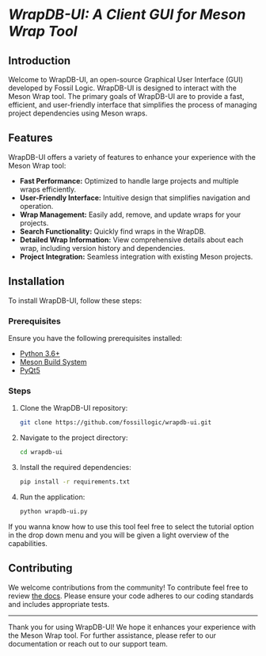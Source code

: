# ***WrapDB-UI: A Client GUI for Meson Wrap Tool***

## Introduction

Welcome to WrapDB-UI, an open-source Graphical User Interface (GUI) developed by Fossil Logic. WrapDB-UI is designed to interact with the Meson Wrap tool. The primary goals of WrapDB-UI are to provide a fast, efficient, and user-friendly interface that simplifies the process of managing project dependencies using Meson wraps.

## Features

WrapDB-UI offers a variety of features to enhance your experience with the Meson Wrap tool:

- **Fast Performance:** Optimized to handle large projects and multiple wraps efficiently.
- **User-Friendly Interface:** Intuitive design that simplifies navigation and operation.
- **Wrap Management:** Easily add, remove, and update wraps for your projects.
- **Search Functionality:** Quickly find wraps in the WrapDB.
- **Detailed Wrap Information:** View comprehensive details about each wrap, including version history and dependencies.
- **Project Integration:** Seamless integration with existing Meson projects.

## Installation

To install WrapDB-UI, follow these steps:

### Prerequisites

Ensure you have the following prerequisites installed:

- [Python 3.6+](https://www.python.org/downloads/)
- [Meson Build System](https://mesonbuild.com/)
- [PyQt5](https://pypi.org/project/PyQt5/)

### Steps

1. Clone the WrapDB-UI repository:
    ```bash
    git clone https://github.com/fossillogic/wrapdb-ui.git
    ```

2. Navigate to the project directory:
    ```bash
    cd wrapdb-ui
    ```

3. Install the required dependencies:
    ```bash
    pip install -r requirements.txt
    ```

4. Run the application:
    ```bash
    python wrapdb-ui.py
    ```

If you wanna know how to use this tool feel free to select the tutorial option in the drop
down menu and you will be given a light overview of the capabilities.

## Contributing

We welcome contributions from the community! To contribute feel free to review [the docs](https://fossillogic.com/docs/contributing/).
Please ensure your code adheres to our coding standards and includes appropriate tests.

---

Thank you for using WrapDB-UI! We hope it enhances your experience with the Meson Wrap tool. For further assistance, please refer to our documentation or reach out to our support team.
